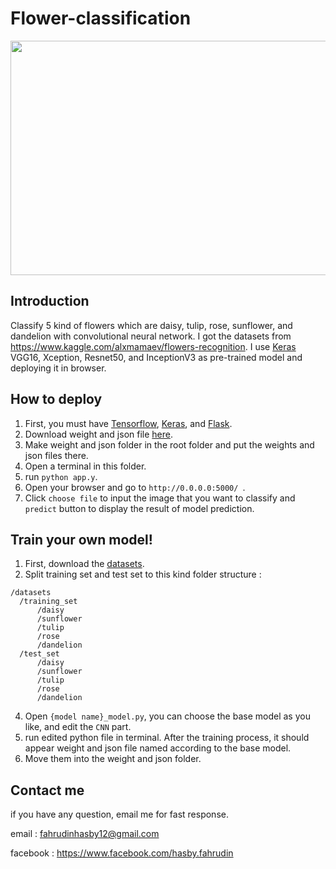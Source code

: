 # Flower-classification
<p align="center">
  <img width="750" height="375" src="https://user-images.githubusercontent.com/25025173/48326925-97100280-e66e-11e8-8fe1-4b9b4aa927f9.png">
</p>

## Introduction
Classify 5 kind of flowers which are daisy, tulip, rose, sunflower, and dandelion with convolutional neural network. I got the datasets from https://www.kaggle.com/alxmamaev/flowers-recognition.
I use [Keras](https://keras.io/) VGG16, Xception, Resnet50, and InceptionV3 as pre-trained model and deploying it in browser.

## How to deploy
1. First, you must have [Tensorflow](https://www.tensorflow.org/), [Keras](https://keras.io/), and [Flask](http://flask.pocoo.org/).
2. Download weight and json file [here](http://www.mediafire.com/folder/k6ejyi8e3tie2,m1ohbjj6akbp7/shared).
3. Make weight and json folder in the root folder and put the weights and json files there. 
2. Open a terminal in this folder.
3. run ```python app.y```.
4. Open your browser and go to ```http://0.0.0.0:5000/ ```.
5. Click ```choose file``` to input the image that you want to classify and ```predict``` button to display the result of model prediction.

## Train your own model!
1. First, download the [datasets](https://www.kaggle.com/alxmamaev/flowers-recognition).
2. Split training set and test set to this kind folder structure :
```
/datasets
  /training_set
      /daisy
      /sunflower
      /tulip
      /rose
      /dandelion
  /test_set
      /daisy
      /sunflower
      /tulip
      /rose
      /dandelion
```
4. Open ```{model name}_model.py```, you can choose the base model as you like, and edit the ```CNN``` part. 
5. run edited python file in terminal. After the training process, it should appear weight and json file named according to the base model.
6. Move them into the weight and json folder.

## Contact me

if you have any question, email me for fast response.

email : fahrudinhasby12@gmail.com

facebook : https://www.facebook.com/hasby.fahrudin
